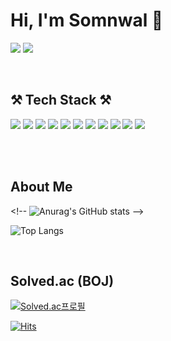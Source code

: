 # Hi, I'm Somnwal 🍧

<a href="https://somnwal.tistory.com/"><img src="https://img.shields.io/badge/블로그-000000?style=flat-square&logo=Tistory&logoColor=white"/></a>
<a href="https://solved.ac/somnwal"><img src="https://img.shields.io/badge/Solved.ac-76D04B?style=flat-square&logo=Nodemon&logoColor=white"/></a>

<br/>

## ⚒️ Tech Stack ⚒️

<img src="https://img.shields.io/badge/SpringBoot-6DB33F?style=flat-square&logo=Spring&logoColor=white"/></a>
<img src="https://img.shields.io/badge/Node.js-339933?style=flat-square&logo=Node.js&logoColor=white"/></a>
<img src="https://img.shields.io/badge/Java-4A86CF?style=flat-square&logo=Java&logoColor=white"/></a>
<img src="https://img.shields.io/badge/React-61DAFB?style=flat-square&logo=React&logoColor=black"/></a>
<img src="https://img.shields.io/badge/HTML5-E34F26?style=flat-square&logo=HTML5&logoColor=white"/></a>
<img src="https://img.shields.io/badge/Javascript-F7DF1E?style=flat-square&logo=Javascript&logoColor=black"/></a>
<img src="https://img.shields.io/badge/CSS3-1572B6?style=flat-square&logo=CSS3&logoColor=white"/></a>
<img src="https://img.shields.io/badge/Python-3766AB?style=flat-square&logo=Python&logoColor=white"/></a>
<img src="https://img.shields.io/badge/Flask-000000?style=flat-square&logo=Flask&logoColor=white"/></a>
<img src="https://img.shields.io/badge/Yolo-00FFFF?style=flat-square&logo=Yolo&logoColor=black"/></a>
<img src="https://img.shields.io/badge/AWS-232F3E?style=flat-square&logo=Amazon AWS&logoColor=whtie"/></a>

<br/>
<br/>

## About Me
\<!--
![Anurag's GitHub stats](https://github-readme-stats.vercel.app/api?username=somnwal&show_icons=true&theme=tokyonight)
-->

![Top Langs](https://github-readme-stats.vercel.app/api/top-langs/?username=somnwal&layout=compact&theme=tokyonight)


<br/>


## Solved.ac (BOJ)
[![Solved.ac프로필](http://mazassumnida.wtf/api/v2/generate_badge?boj=somnwal)](https://solved.ac/somnwal)

[![Hits](https://hits.seeyoufarm.com/api/count/incr/badge.svg?url=https%3A%2F%2Fgithub.com%2Fsomnwal&count_bg=%2379C83D&title_bg=%23555555&icon=&icon_color=%23E7E7E7&title=hits&edge_flat=false)](https://hits.seeyoufarm.com)
